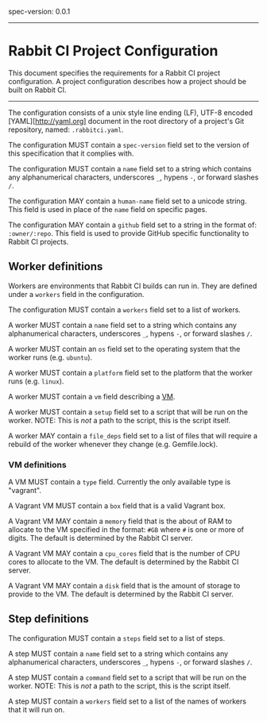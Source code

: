 spec-version: 0.0.1

---

# Rabbit CI Project Configuration

This document specifies the requirements for a Rabbit CI project
configuration. A project configuration describes how a project should
be built on Rabbit CI.

***

The configuration consists of a unix style line ending (LF), UTF-8
encoded [YAML][http://yaml.org] document in the root directory of a
project's Git repository, named: `.rabbitci.yaml`.

The configuration MUST contain a `spec-version` field set to the
version of this specification that it complies with.

The configuration MUST contain a `name` field set to a string which
contains any alphanumerical characters, underscores `_`, hypens `-`,
or forward slashes `/`.

The configuration MAY contain a `human-name` field set to a unicode
string. This field is used in place of the `name` field on specific
pages.

The configuration MAY contain a `github` field set to a string in the
format of: `:owner/:repo`. This field is used to provide GitHub
specific functionality to Rabbit CI projects.

## Worker definitions

Workers are environments that Rabbit CI builds can run in. They are
defined under a `workers` field in the configuration.

The configuration MUST contain a `workers` field set to a list of
workers.

A worker MUST contain a `name` field set to a string which contains
any alphanumerical characters, underscores `_`, hypens `-`, or forward
slashes `/`.

A worker MUST contain an `os` field set to the operating system that
the worker runs (e.g. `ubuntu`).

A worker MUST contain a `platform` field set to the platform that the
worker runs (e.g. `linux`).

A worker MUST contain a `vm` field describing a [VM](#vm-definitions).

A worker MUST contain a `setup` field set to a script that will be run
on the worker. NOTE: This is _not_ a path to the script, this is the
script itself.

A worker MAY contain a `file_deps` field set to a list of files that
will require a rebuild of the worker whenever they change
(e.g. Gemfile.lock).

### VM definitions

A VM MUST contain a `type` field. Currently the only available type is
"vagrant".

A Vagrant VM MUST contain a `box` field that is a valid Vagrant box.

A Vagrant VM MAY contain a `memory` field that is the about of RAM to
allocate to the VM specified in the format: `#GB` where `#` is one or
more of digits. The default is determined by the Rabbit CI server.

A Vagrant VM MAY contain a `cpu_cores` field that is the number of CPU
cores to allocate to the VM. The default is determined by the Rabbit
CI server.

A Vagrant VM MAY contain a `disk` field that is the amount of storage
to provide to the VM. The default is determined by the Rabbit CI
server.

## Step definitions

The configuration MUST contain a `steps` field set to a list of steps.

A step MUST contain a `name` field set to a string which contains
any alphanumerical characters, underscores `_`, hypens `-`, or forward
slashes `/`.

A step MUST contain a `command` field set to a script that will be run
on the worker. NOTE: This is _not_ a path to the script, this is the
script itself.

A step MUST contain a `workers` field set to a list of the names of
workers that it will run on.
